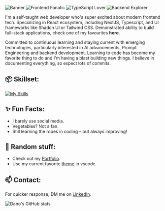 ![Banner](https://i.imgur.com/1sqc4X1.png)
![Frontend Fanatic](https://img.shields.io/badge/Frontend-Fanatic-f94d5c?style=flat&logo=html5&logoColor=white) ![TypeScript Lover](https://img.shields.io/badge/TypeScript-Lover-3178C6?style=flat&logo=typescript&logoColor=white) ![Backend Explorer](https://img.shields.io/badge/Backend-Explorer-ff7675?style=flat&logo=node.js&logoColor=white)

I'm a self-taught web developer who's super excited about modern frontend tech. Specializing in React ecosystem, including NextJS, Typescript, and UI frameworks like Shadcn UI or Tailwind CSS. Demonstrated ability to build full-stack applications, check one of my favourites **here**. 

Committed to continuous learning and staying current with emerging technologies, particularly interested in AI advancements, Prompt Engineering and backend development. Learning to code has become my favorite thing to do and I'm having a blast building new things. I believe in documenting everything, so expect lots of commits.

## 📦 Skillset:
[![My Skills](https://skillicons.dev/icons?i=html,css,js,ts,react,nextjs,redux,tailwind,figma,jest,graphql,git)](https://skillicons.dev)

## ✨ Fun Facts:
- I barely use social media.
- Vegetables? Not a fan.
- Still learning the ropes in coding – but always improving!

## 🎨 Random stuff:
- Check out my [Portfolio](https://dan0.dev).
- Use my current favorite [theme](https://marketplace.visualstudio.com/items?itemName=astro-build.houston) in vscode.

## 📫 Contact:
For quicker response, DM me on [LinkedIn](http://linkedin.com).

![Dano's GitHub stats](https://github-readme-stats.vercel.app/api?username=dan0dev&show_icons=true&theme=dark)






